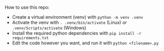 
How to use this repo:
 - Create a virtual environment (venv) with `python -m venv .venv`
 - Activate the venv with `. .venv/bin/activate` (Linux) or `.venv/Scripts/activate` (Windows)
 - Install the required python dependencies with `pip install -r requirements.txt`
 - Edit the code however you want, and run it with `python <filename>.py`